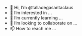 - 👋 Hi, I’m @talladegasantaclaus
- 👀 I’m interested in ...
- 🌱 I’m currently learning ...
- 💞️ I’m looking to collaborate on ...
- 📫 How to reach me ...

<!---
talladegasantaclaus/talladegasantaclaus is a ✨ special ✨ repository because its `README.md` (this file) appears on your GitHub profile.
You can click the Preview link to take a look at your changes.
--->

